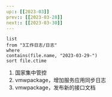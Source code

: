 ```yaml
---
up:: [[2023-03]]
prev:: [[2023-03-28]]
next:: [[2023-03-30]]
---
```


```dataview
list
from "3工作日志/日志"
where
contains(file.name, "2023-03-29-")
sort file.ctime
```
1. 国家集中管控
2. vmwpackage，增加服务应用同步日志
3. vmwpackage，发布新的接口文档